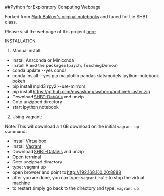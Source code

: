 ##Python for Exploratory Computing Webpage

Forked from [Mark Bakker's original notebooks](https://github.com/mbakker7/exploratory_computing_with_python) and tuned for the SHBT class.

Please visit the webpage of this project <a href="http://satra.cogitatum.org/shbt-datavis/">here</a>.

INSTALLATION

1. Manual install:

- Install Anaconda or Miniconda
- install R and the packages (psych, TeachingDemos)
- conda update --yes conda
- conda install --yes pip matplotlib pandas statsmodels ipython-notebook bokeh
- pip install mpld3 rpy2 --use-mirrors
- pip install https://github.com/mwaskom/seaborn/archive/master.zip
- Download [SHBT-DataVis](https://github.com/satra/shbt-datavis/archive/master.zip) and unzip
- Goto unzipped directory
- start ipython notebook

2. Using vagrant:

Note: This will download a 1 GB download on the initial `vagrant up` command.

- Install [Virtualbox](https://www.virtualbox.org/)
- Install [Vagrant](http://www.vagrantup.com/)
- Download [SHBT-DataVis](https://github.com/satra/shbt-datavis/archive/master.zip) and unzip
- Open terminal
- Goto unzipped directory
- type: vagrant up
- open browser and point to http://192.168.100.20:8888
- after you are done, you can type: `vagrant halt` to stop the virtual machine
- to restart simply go back to the directory and type: `vagrant up` 